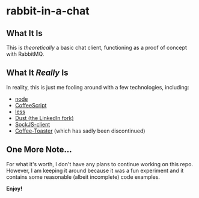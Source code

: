 rabbit-in-a-chat
================

## What It Is

This is *theoretically* a basic chat client, functioning as a proof of concept with
RabbitMQ.

## What It *Really* Is

In reality, this is just me fooling around with a few technologies, including:

* [node](http://nodejs.org/)
* [CoffeeScript](http://coffeescript.org/)
* [less](http://lesscss.org/)
* [Dust (the LinkedIn fork)](https://github.com/linkedin/dustjs)
* [SockJS-client](https://github.com/sockjs/sockjs-client)
* [Coffee-Toaster](https://github.com/serpentem/coffee-toaster) (which has sadly been discontinued)

## One More Note...

For what it's worth, I don't have any plans to continue working on this repo.
However, I am keeping it around because it was a fun experiment and it contains some reasonable
(albeit incomplete) code examples.

**Enjoy!**
